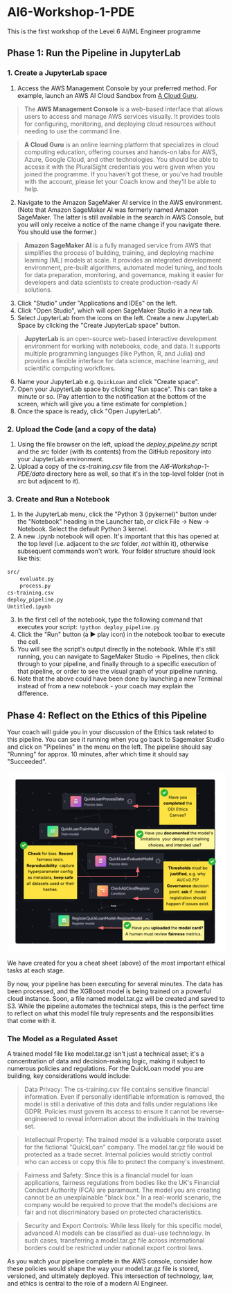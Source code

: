 # AI6-Workshop-1-PDE
This is the first workshop of the Level 6 AI/ML Engineer programme

## Phase 1: Run the Pipeline in JupyterLab
### 1. Create a JupyterLab space

1. Access the AWS Management Console by your preferred method. For example, launch an AWS AI Cloud Sandbox from [A Cloud Guru](https://app.pluralsight.com/hands-on/playground/ai-sandboxes).

> The **AWS Management Console** is a web-based interface that allows users to access and manage AWS services visually. It provides tools for configuring, monitoring, and deploying cloud resources without needing to use the command line.

> **A Cloud Guru** is an online learning platform that specializes in cloud computing education, offering courses and hands-on labs for AWS, Azure, Google Cloud, and other technologies. You should be able to access it with the PluralSight credentials you were given when you joined the programme. If you haven't got these, or you've had trouble with the account, please let your Coach know and they'll be able to help.

2. Navigate to the Amazon SageMaker AI service in the AWS environment. (Note that Amazon SageMaker AI was formerly named Amazon SageMaker. The latter is still available in the search in AWS Console, but you will only receive a notice of the name change if you navigate there. You should use the former.)

> **Amazon SageMaker AI** is a fully managed service from AWS that simplifies the process of building, training, and deploying machine learning (ML) models at scale. It provides an integrated development environment, pre-built algorithms, automated model tuning, and tools for data preparation, monitoring, and governance, making it easier for developers and data scientists to create production-ready AI solutions.

3. Click "Studio" under "Applications and IDEs" on the left.
4. Click "Open Studio", which will open SageMaker Studio in a new tab.
5. Select JupyterLab from the icons on the left. Create a new JupyterLab Space by clicking the "Create JupyterLab space" button.

> **JupyterLab** is an open-source web-based interactive development environment for working with notebooks, code, and data. It supports multiple programming languages (like Python, R, and Julia) and provides a flexible interface for data science, machine learning, and scientific computing workflows.

6. Name your JupyterLab e.g. `QuickLoan` and click "Create space".
7. Open your JupyterLab space by clicking "Run space". This can take a minute or so. (Pay attention to the notification at the bottom of the screen, which will give you a time estimate for completion.)
8. Once the space is ready, click "Open JupyterLab".

### 2. Upload the Code (and a copy of the data)

1. Using the file browser on the left, upload the *deploy_pipeline.py* script and the *src* folder (with its contents) from the GitHub repository into your JupyterLab environment.
2. Upload a copy of the *cs-training.csv* file from the *AI6-Workshop-1-PDE/data* directory here as well, so that it's in the top-level folder (not in *src* but adjacent to it).


### 3. Create and Run a Notebook

1. In the JupyterLab menu, click the "Python 3 (ipykernel)" button under the "Notebook" heading in the Launcher tab, *or* click File -> New -> Notebook. Select the default Python 3 kernel.
2. A new .ipynb notebook will open. It's important that this has opened at the top level (i.e. adjacent to the *src* folder, *not* within it), otherwise subsequent commands won't work. Your folder structure should look like this:

```
src/
    evaluate.py
    process.py
cs-training.csv
deploy_pipeline.py
Untitled.ipynb
```

3. In the first cell of the notebook, type the following command that executes your script: `!python deploy_pipeline.py`
4. Click the "Run" button (a ▶ play icon) in the notebook toolbar to execute the cell.
5. You will see the script's output directly in the notebook. While it's still running, you can navigate to SageMaker Studio -> Pipelines, then click through to your pipeline, and finally through to a specific execution of that pipeline, or order to see the visual graph of your pipeline running.
6. Note that the above could have been done by launching a new Terminal instead of from a new notebook - your coach may explain the difference.


## Phase 4: Reflect on the Ethics of this Pipeline

Your coach will guide you in your discussion of the Ethics task related to this pipeline. You can see it running when you go back to Sagemaker Studio and click on "Pipelines" in the menu on the left. The pipeline should say "Running" for approx. 10 minutes, after which time it should say "Succeeded".

<img src="Ethics First AI.png"><br>

We have created for you a cheat sheet (above) of the most important ethical tasks at each stage.

By now, your pipeline has been executing for several minutes. The data has been processed, and the XGBoost model is being trained on a powerful cloud instance. Soon, a file named model.tar.gz will be created and saved to S3. While the pipeline automates the technical steps, this is the perfect time to reflect on what this model file truly represents and the responsibilities that come with it.

### The Model as a Regulated Asset

A trained model file like model.tar.gz isn't just a technical asset; it's a concentration of data and decision-making logic, making it subject to numerous policies and regulations. For the QuickLoan model you are building, key considerations would include:

> Data Privacy: The cs-training.csv file contains sensitive financial information. Even if personally identifiable information is removed, the model is still a derivative of this data and falls under regulations like GDPR. Policies must govern its access to ensure it cannot be reverse-engineered to reveal information about the individuals in the training set.

> Intellectual Property: The trained model is a valuable corporate asset for the fictional "QuickLoan" company. The model.tar.gz file would be protected as a trade secret. Internal policies would strictly control who can access or copy this file to protect the company's investment.

> Fairness and Safety: Since this is a financial model for loan applications, fairness regulations from bodies like the UK's Financial Conduct Authority (FCA) are paramount. The model you are creating cannot be an unexplainable "black box." In a real-world scenario, the company would be required to prove that the model's decisions are fair and not discriminatory based on protected characteristics.

> Security and Export Controls: While less likely for this specific model, advanced AI models can be classified as dual-use technology. In such cases, transferring a model.tar.gz file across international borders could be restricted under national export control laws.

As you watch your pipeline complete in the AWS console, consider how these policies would shape the way your model.tar.gz file is stored, versioned, and ultimately deployed. This intersection of technology, law, and ethics is central to the role of a modern AI Engineer.
